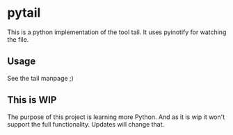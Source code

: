 pytail
======
This is a python implementation of the tool tail.
It uses pyinotify for watching the file.

Usage
-----
See the tail manpage ;)


This is WIP
-----------
The purpose of this project is learning more Python.
And as it is wip it won't support the full functionality.
Updates will change that.
